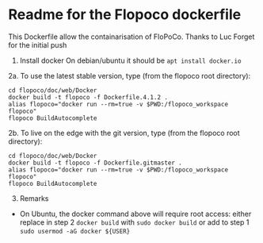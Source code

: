 Readme for the Flopoco dockerfile 
=================================

This Dockerfile allow the containarisation of FloPoCo.
Thanks to Luc Forget for the initial push
 
1. Install docker
On debian/ubuntu it should be ` apt install docker.io `

2a. To use the latest stable version, type (from the flopoco root directory):

    cd flopoco/doc/web/Docker
    docker build -t flopoco -f Dockerfile.4.1.2 .
    alias flopoco="docker run --rm=true -v $PWD:/flopoco_workspace flopoco"
    flopoco BuildAutocomplete

2b. To live on the edge with the git version, type (from the flopoco root directory):

    cd flopoco/doc/web/Docker
    docker build -t flopoco -f Dockerfile.gitmaster .
    alias flopoco="docker run --rm=true -v $PWD:/flopoco_workspace flopoco"
    flopoco BuildAutocomplete

3. Remarks

 * On Ubuntu, the docker command above will require root access:
either replace in step 2 ` docker build ` with ` sudo docker build `
or add to step 1 ` sudo usermod -aG docker ${USER} `
